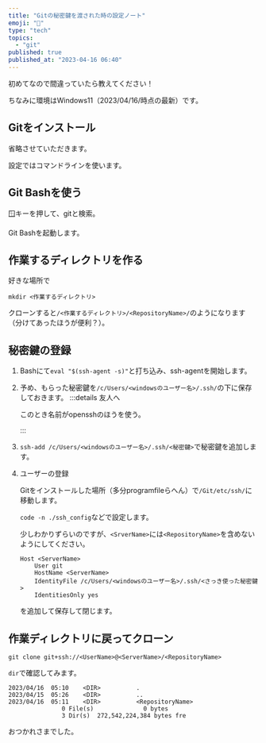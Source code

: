 ```yaml
---
title: "Gitの秘密鍵を渡された時の設定ノート"
emoji: "🌊"
type: "tech"
topics:
  - "git"
published: true
published_at: "2023-04-16 06:40"
---
```


初めてなので間違っていたら教えてください！

ちなみに環境はWindows11（2023/04/16/時点の最新）です。

## Gitをインストール

省略させていただきます。

設定ではコマンドラインを使います。

## Git Bashを使う

🪟キーを押して、gitと検索。

Git Bashを起動します。

## 作業するディレクトリを作る

好きな場所で

`mkdir <作業するディレクトリ>`

クローンすると`/<作業するディレクトリ>/<RepositoryName>/`のようになります（分けてあったほうが便利？）。

## 秘密鍵の登録

1. Bashにて`eval "$(ssh-agent -s)"`と打ち込み、ssh-agentを開始します。

1. 予め、もらった秘密鍵を`/c/Users/<windowsのユーザー名>/.ssh/`の下に保存しておきます。
    :::details 友人へ

    このとき名前がopensshのほうを使う。

    :::

1. `ssh-add /c/Users/<windowsのユーザー名>/.ssh/<秘密鍵>`で秘密鍵を追加します。
1. ユーザーの登録

    Gitをインストールした場所（多分programfileらへん）で`/Git/etc/ssh/`に移動します。

    `code -n ./ssh_config`などで設定します。

    少しわかりずらいのですが、`<SrverName>`には`<RepositoryName>`を含めないようにしてください。

    ```txt:ssh_config(一部)
    Host <ServerName>
        User git
        HostName <ServerName> 
        IdentityFile /c/Users/<windowsのユーザー名>/.ssh/<さっき使った秘密鍵>
        IdentitiesOnly yes
    ```
    を追加して保存して閉じます。

## 作業ディレクトリに戻ってクローン

`git clone git+ssh://<UserName>@<ServerName>/<RepositoryName>`

`dir`で確認してみます。

```
2023/04/16  05:10    <DIR>          .
2023/04/15  05:26    <DIR>          ..
2023/04/16  05:11    <DIR>          <RepositoryName>
               0 File(s)              0 bytes
               3 Dir(s)  272,542,224,384 bytes fre
```

おつかれさまでした。

